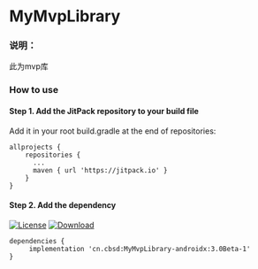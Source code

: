 # MyMvpLibrary

### 说明：
此为mvp库

### How to use
#### Step 1. Add the JitPack repository to your build file
Add it in your root build.gradle at the end of repositories:

```
allprojects {
    repositories {
      ...
      maven { url 'https://jitpack.io' }
    }
}
```

#### Step 2. Add the dependency
[![License](https://img.shields.io/badge/license-Apache%202-green.svg)](https://www.apache.org/licenses/LICENSE-2.0)
[![Download](https://api.bintray.com/packages/peterzhen40/maven/MyMvpLibrary-androidx/images/download.svg)](https://bintray.com/peterzhen40/maven/MyMvpLibrary-androidx/_latestVersion)
```
dependencies {
     implementation 'cn.cbsd:MyMvpLibrary-androidx:3.0Beta-1'
}
```

